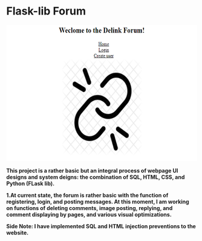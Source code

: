 # Flask-lib Forum
<img src="Delink.png" alt="Delink" width='545px' height='360px'>

**This project is a rather basic but an integral process of webpage UI designs and system deigns: the combination of SQL, HTML, CSS, and Python (FLask lib).**

**1.At current state, the forum is rather basic with the function of registering, login, and posting messages. At this moment, I am working on functions of deleting comments, image posting, replying, and comment displaying by pages, and various visual optimizations.**

**__Side Note__: I have implemented SQL and HTML injection preventions to the website.**
